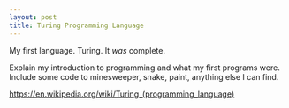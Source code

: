 ```yaml
---
layout: post
title: Turing Programming Language
---
```


My first language. Turing. It *was* complete.

Explain my introduction to programming and what my first programs were.
Include some code to minesweeper, snake, paint, anything else I can find.

https://en.wikipedia.org/wiki/Turing_(programming_language)
